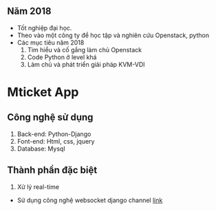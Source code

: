 ## Năm 2018
- Tốt nghiệp đại học.
- Theo vào một công ty để học tập và nghiên cứu Openstack, python
- Các mục tiêu năm 2018
	1. Tìm hiểu và cố gắng làm chủ Openstack
	2. Code Python ở level khá
	3. Làm chủ và phát triển giải pháp KVM-VDI




# Mticket App
## Công nghệ sử dụng
1. Back-end: Python-Django
2. Font-end: Html, css, jquery
3. Database: Mysql
## Thành phần đặc biệt
1. Xử lý real-time
- Sử dụng công nghệ websocket django channel [link](http://channels.readthedocs.io/en/latest/introduction.html)


